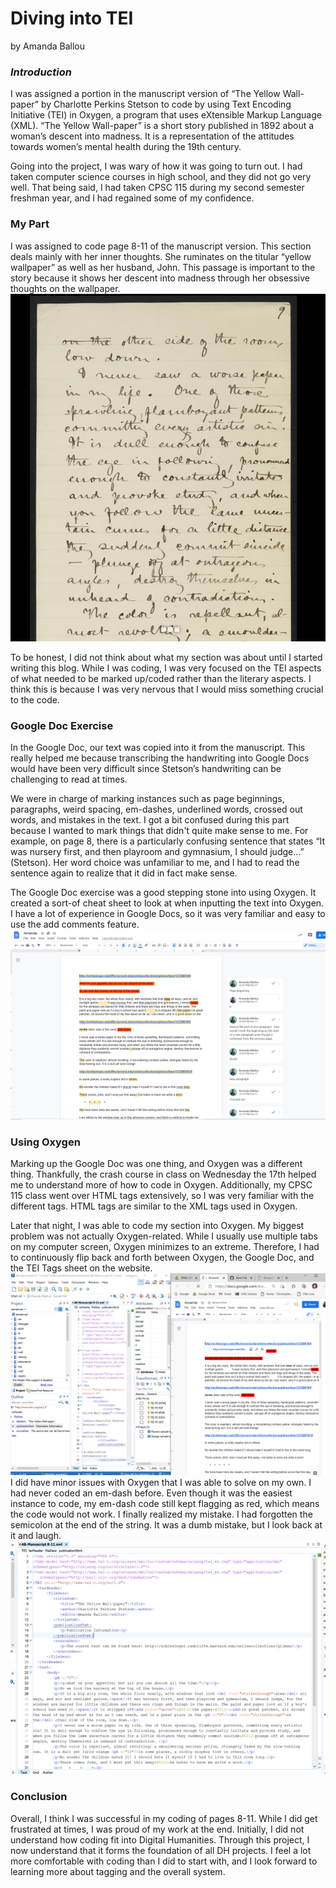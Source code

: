 # Diving into TEI 

by Amanda Ballou 

### *Introduction* 
I was assigned a portion in the manuscript version of “The Yellow Wall-paper” by Charlotte Perkins Stetson to code by using Text Encoding Initiative (TEI) in Oxygen, a program that uses eXtensible Markup Language (XML).  “The Yellow Wall-paper” is a short story published in 1892 about a woman’s descent into madness.  It is a representation of the attitudes towards women’s mental health during the 19th century.

Going into the project, I was wary of how it was going to turn out.  I had taken computer science courses in high school, and they did not go very well.  That being said, I had taken CPSC 115 during my second semester freshman year, and I had regained some of my confidence.

### My Part 
I was assigned to code page 8-11 of the manuscript version.  This section deals mainly with her inner thoughts.  She ruminates on the titular “yellow wallpaper” as well as her husband, John.  This passage is important to the story because it shows her descent into madness through her obsessive thoughts on the wallpaper.    
![Picture of Page 9 of the Yellow WallPaper](https://raw.githubusercontent.com/amandaballou/Amanda-Ballou/main/images/WallPaper%20Page%209.PNG)

To be honest, I did not think about what my section was about until I started writing this blog.  While I was coding, I was very focused on the TEI aspects of what needed to be marked up/coded rather than the literary aspects.  I think this is because I was very nervous that I would miss something crucial to the code.    

### Google Doc Exercise 
In the Google Doc, our text was copied into it from the manuscript.  This really helped me because transcribing the handwriting into Google Docs would have been very difficult since Stetson’s handwriting can be challenging to read at times.

We were in charge of marking instances such as page beginnings, paragraphs, weird spacing, em-dashes, underlined words, crossed out words, and mistakes in the text.  I got a bit confused during this part because I wanted to mark things that didn't quite make sense to me.  For example, on page 8, there is a particularly confusing sentence that states “It was nursery first, and then playroom and gymnasium, I should judge…” (Stetson).  Her word choice was unfamiliar to me, and I had to read the sentence again to realize that it did in fact make sense.    

The Google Doc exercise was a good stepping stone into using Oxygen.  It created a sort-of cheat sheet to look at when inputting the text into Oxygen.  I have a lot of experience in Google Docs, so it was very familiar and easy to use the add comments feature. 
![Picture of Annotating Google Doc](https://raw.githubusercontent.com/amandaballou/Amanda-Ballou/main/images/Google%20Doc.PNG)

### Using Oxygen 
Marking up the Google Doc was one thing, and Oxygen was a different thing.  Thankfully, the crash course in class on Wednesday the 17th helped me to understand more of how to code in Oxygen.  Additionally, my CPSC 115 class went over HTML tags extensively, so I was very familiar with the different tags.    HTML tags are similar to the XML tags used in Oxygen.

Later that night, I was able to code my section into Oxygen.  My biggest problem was not actually Oxygen-related.  While I usually use multiple tabs on my computer screen, Oxygen minimizes to an extreme.  Therefore, I had to continuously flip back and forth between Oxygen, the Google Doc, and the TEI Tags sheet on the website.   
![Picture of Minimized TEI and Doc side by side](https://raw.githubusercontent.com/amandaballou/Amanda-Ballou/main/images/DosScreenShare.PNG)
I did have minor issues with Oxygen that I was able to solve on my own.  I had never coded an em-dash before.  Even though it was the easiest instance to code, my em-dash code still kept flagging as red, which means the code would not work.  I finally realized my mistake.  I had forgotten the semicolon at the end of the string.  It was a dumb mistake, but I look back at it and laugh.    
![Picture of TEI Coding Screen](https://raw.githubusercontent.com/amandaballou/Amanda-Ballou/main/images/TEI%20CODE%201.PNG)

### Conclusion
Overall, I think I was successful in my coding of pages 8-11.  While I did get frustrated at times, I was proud of my work at the end.  Initially, I did not understand how coding fit into Digital Humanities.  Through this project, I now understand that it forms the foundation of all DH projects.  I feel a lot more comfortable with coding than I did to start with, and I look forward to learning more about tagging and the overall system.        
